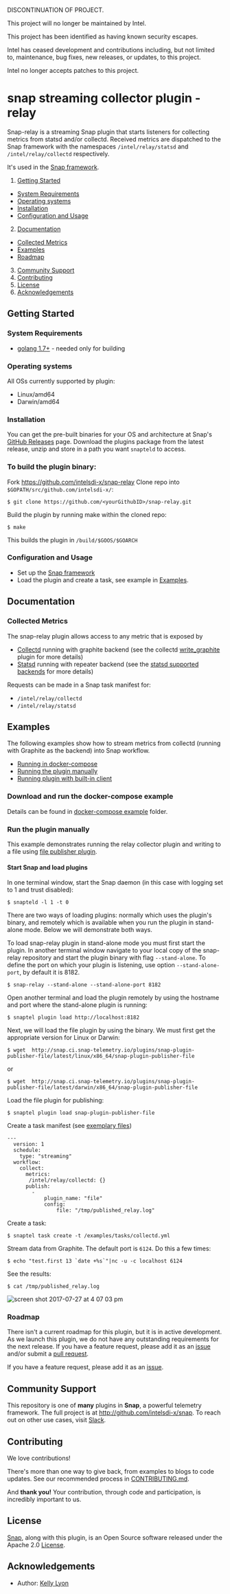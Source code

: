 DISCONTINUATION OF PROJECT. 

This project will no longer be maintained by Intel.

This project has been identified as having known security escapes.

Intel has ceased development and contributions including, but not limited to, maintenance, bug fixes, new releases, or updates, to this project.  

Intel no longer accepts patches to this project.
# snap streaming collector plugin - relay

Snap-relay is a streaming Snap plugin that starts listeners for collecting metrics from statsd and/or collectd. Received metrics are dispatched to the Snap framework with the namespaces `/intel/relay/statsd` and `/intel/relay/collectd` respectively.

It's used in the [Snap framework](https://github.com/intelsdi-x/snap).

1. [Getting Started](#getting-started)
  * [System Requirements](#system-requirements)
  * [Operating systems](#operating-systems)
  * [Installation](#installation)
  * [Configuration and Usage](#configuration-and-usage)
2. [Documentation](#documentation)
  * [Collected Metrics](#collected-metrics)
  * [Examples](#examples)
  * [Roadmap](#roadmap)
3. [Community Support](#community-support)
4. [Contributing](#contributing)
5. [License](#license)
6. [Acknowledgements](#acknowledgements)

## Getting Started
### System Requirements
* [golang 1.7+](https://golang.org/dl/) - needed only for building

### Operating systems
All OSs currently supported by plugin:
* Linux/amd64
* Darwin/amd64

### Installation
You can get the pre-built binaries for your OS and architecture at Snap's [GitHub Releases](https://github.com/intelsdi-x/snap/releases) page. Download the plugins package from the latest release, unzip and store in a path you want `snapteld` to access.

### To build the plugin binary:
Fork https://github.com/intelsdi-x/snap-relay
Clone repo into `$GOPATH/src/github.com/intelsdi-x/`:

```
$ git clone https://github.com/<yourGithubID>/snap-relay.git
```

Build the plugin by running make within the cloned repo:
```
$ make
```
This builds the plugin in `/build/$GOOS/$GOARCH`

### Configuration and Usage
* Set up the [Snap framework](https://github.com/intelsdi-x/snap/blob/master/README.md#getting-started)
* Load the plugin and create a task, see example in [Examples](https://github.com/intelsdi-x/snap-relay/blob/master/README.md#examples).

## Documentation
### Collected Metrics
The snap-relay plugin allows access to any metric that is exposed by 
* [Collectd](https://collectd.org/) running with graphite backend (see the collectd [write_graphite](https://collectd.org/wiki/index.php/Plugin:Write_Graphite) plugin for more details)
* [Statsd](https://github.com/etsy/statsd) running with repeater backend (see the [statsd supported backends](https://github.com/etsy/statsd/blob/master/docs/backend.md) for more details)

Requests can be made in a Snap task manifest for:
* `/intel/relay/collectd` 
* `/intel/relay/statsd` 

## Examples
The following examples show how to stream metrics from collectd (running with Graphite as the backend) into Snap workflow.
* [Running in docker-compose](#download-and-run-the-docker-compose-example)
* [Running the plugin manually](#run-the-plugin-manually)
* [Running plugin with built-in client](#running-the-built-in-client)

### Download and run the docker-compose example

Details can be found in [docker-compose example](/examples/docker-example/) folder. 


### Run the plugin manually
This example demonstrates running the relay collector plugin and writing to a file using [file publisher plugin](https://github.com/intelsdi-x/snap-plugin-publisher-file).

#### Start Snap and load plugins
In one terminal window, start the Snap daemon (in this case with logging set to 1 and trust disabled):
```
$ snapteld -l 1 -t 0
```

There are two ways of loading plugins: normally which uses the plugin's binary, and remotely which is available when you run the plugin in stand-alone mode. Below we will demonstrate both ways. 

To load snap-relay plugin in stand-alone mode you must first start the plugin. In another terminal window navigate to your local copy of the snap-relay repository and start the plugin binary with flag `--stand-alone`. To define the port on which your plugin is listening, use option `--stand-alone-port`, by default it is 8182.

```
$ snap-relay --stand-alone --stand-alone-port 8182
```

Open another terminal and load the plugin remotely by using the hostname and port where the stand-alone plugin is running:
```
$ snaptel plugin load http://localhost:8182
```

Next, we will load the file plugin by using the binary. We must first get the appropriate version for Linux or Darwin:
```
$ wget  http://snap.ci.snap-telemetry.io/plugins/snap-plugin-publisher-file/latest/linux/x86_64/snap-plugin-publisher-file
```
or
```
$ wget  http://snap.ci.snap-telemetry.io/plugins/snap-plugin-publisher-file/latest/darwin/x86_64/snap-plugin-publisher-file
```
Load the file plugin for publishing:
```
$ snaptel plugin load snap-plugin-publisher-file
```

Create a task manifest (see [exemplary files](/examples/tasks/))
```
---
  version: 1
  schedule:
    type: "streaming"
  workflow:
    collect:
      metrics:
       /intel/relay/collectd: {}
      publish:
        -
            plugin_name: "file"
            config:
                file: "/tmp/published_relay.log"
```

Create a task:
```
$ snaptel task create -t /examples/tasks/collectd.yml
```

Stream data from Graphite. The default port is `6124`. Do this a few times:
```
$ echo "test.first 13 `date +%s`"|nc -u -c localhost 6124
```

See the results:
```
$ cat /tmp/published_relay.log
```
![screen shot 2017-07-27 at 4 07 03 pm](https://user-images.githubusercontent.com/21182867/28695723-d4b6cc66-72e5-11e7-9057-0c8a2690df80.png)


### Roadmap
There isn't a current roadmap for this plugin, but it is in active development. As we launch this plugin, we do not have any outstanding requirements for the next release. If you have a feature request, please add it as an [issue](https://github.com/intelsdi-x/snap-relay/issues/new) and/or submit a [pull request](https://github.com/intelsdi-x/snap-relay/pulls).

If you have a feature request, please add it as an [issue](https://github.com/intelsdi-x/snap-relay/issues).

## Community Support
This repository is one of **many** plugins in **Snap**, a powerful telemetry framework. The full project is at http://github.com/intelsdi-x/snap.
To reach out on other use cases, visit [Slack](http://slack.snap-telemetry.io).

## Contributing
We love contributions!

There's more than one way to give back, from examples to blogs to code updates. See our recommended process in [CONTRIBUTING.md](CONTRIBUTING.md).

And **thank you!** Your contribution, through code and participation, is incredibly important to us.

## License
[Snap](https://github.com/intelsdi-x/snap), along with this plugin, is an Open Source software released under the Apache 2.0 [License](LICENSE).

## Acknowledgements
* Author: [Kelly Lyon](https://github.com/kjlyon)